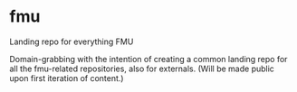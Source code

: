 # fmu
Landing repo for everything FMU

Domain-grabbing with the intention of creating a common landing repo for all the fmu-related repositories, also for externals. (Will be made public upon first iteration of content.)
